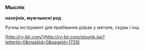 ### Мыслік
**назоўнік, мужчынскі род**

Ручны інструмент для прабівання дзірак у метале, скуры і інш.

<a rel="author">[http://rv-blr.com/](http://rv-blr.com/slounik.jsp?letterId=0&maskId=0&pageId=1729)</a>
